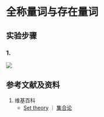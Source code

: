 # 全称量词与存在量词

## 实验步骤

### 1. 

![](/images/数系/集合代数/在数理逻辑中的应用/全称量词与存在量词/1a1.jpg)

## 参考文献及资料

1. 维基百科
	- [Set theory](https://en.wikipedia.org/wiki/Set_theory) ｜ [集合论](https://zh.wikipedia.org/wiki/集合论) 
